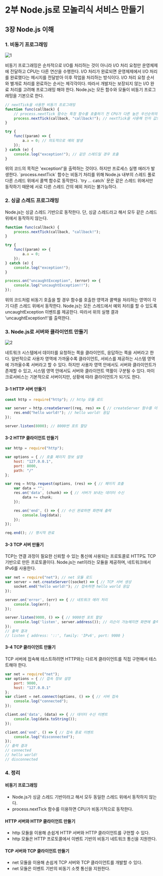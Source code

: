 # 2부 Node.js로 모놀리식 서비스 만들기

## 3장 Node.js 이해

### 1. 비동기 프로그래밍

![1](https://user-images.githubusercontent.com/38815618/97133276-c8ffce00-178c-11eb-92a6-77874217f6c8.PNG)

<p>
    비동기 프로그래밍은 순차적으로 I/O를 처리하는 것이 아니라 I/O 처리 요청만 운영체제에 전달하고 CPU는 다른 연산을 수행한다. I/O 처리가 완료되면 운영체제에서 I/O 처리를 완료했다는 메시지를 전달받아 이후 작업을 처리하는 방식이다. I/O 처리 요청 순서와 별개로 처리를 완료하는 순서는 제각각이다. 따라서 개발자는 보장되지 않는 I/O 완료 처리를 고려해 프로그래밍 해야 한다. Node.js는 모든 함수와 모듈이 비동기 프로그래밍을 기본으로 한다.
</p>

```javascript
// nextTick을 사용한 비동기 프로그래밍
function func(callback) {
    // process.nextTick 함수는 특정 함수를 호출하기 전 CPU가 다른 높은 우선순위의 명령을 수행
    process.nextTick(callback, "callback!"); // nextTick을 사용해 인자 값으로 전달된 callback 함수 호출
}

try {
    func((param) => {
        a.a = 0; // 의도적으로 예외 발생
    });
} catch (e) {
    console.log("exception!"); // 같은 스레드일 경우 호출
}
```

<p>
    위의 코드의 목적은 'exception!'을 출력하는 것이다. 하지만 프로세스 실행 에러가 발생한다. `process.nextTick` 함수는 비동기 처리를 위해 Node.js 내부의 스레드 풀로 다른 스레드 위에서 콜백 함수로 동작한다. `try ... catch` 문은 같은 스레드 위에서만 동작하기 때문에 서로 다른 스레드 간의 예외 처리는 불가능하다.
</p>

### 2. 싱글 스레드 프로그래밍

<p>
    Node.js는 싱글 스레드 기반으로 동작한다. 단, 싱글 스레드라고 해서 모두 같은 스레드 위에서 동작하지 않는다.
</p>

```javascript
function func(callback) {
    process.nextTick(callback, "callback!");
}

try {
    func((param) => {
        a.a = 0;
    });
} catch (e) {
    console.log("exception!");
}

process.on("uncaughtException", (error) => {
    console.log("uncaughtException!!");
});
```

<p>
    위의 코드처럼 비동기 호출을 할 경우 함수를 호출한 영역과 콜백을 처리하는 영역이 각기 다른 스레드 위에서 동작한다. Node.js는 모든 스레드에서 예외 처리를 할 수 있도록 uncaughtException 이벤트를 제공한다. 따라서 위의 실행 결과 'uncaughtException!!'를 출력한다.
</p>

### 3. Node.js로 서버와 클라이언트 만들기

![2](https://user-images.githubusercontent.com/38815618/97133279-ca30fb00-178c-11eb-8c23-4ef40bea434b.PNG)

<p>
    네트워크 시스템에서 데이터를 요청하는 쪽을 클라이언트, 응답하는 쪽을 서버라고 한다. 일반적으로 사용자 영역에 가까울수록 클라이언트, 서비스를 제공하는 시스템 영역에 가까울수록 서버라고 할 수 있다. 하지만 사용자 영역 안에서도 서버와 클라이언트가 존재할 수 있고, 시스템 영역 안에서도 서버와 클라이언트 역활이 구분될 수 있다. 마이크로서비스는 기본적으로 서버이지만, 상황에 따라 클라이언트가 되기도 한다.
</p>

#### 3-1 HTTP 서버 만들기

```javascript
const http = require("http"); // http 모듈 로드

var server = http.createServer((req, res) => { // createServer 함수를 이용해 HTTP 서버 인스턴스 생성
    res.end("hello world!"); // hello world! 응답
});

server.listen(8000); // 8000번 포트 할당
```

#### 3-2 HTTP 클라이언트 만들기

```javascript
var http = require("http");

var options = { // 호출 페이지 정보 설정
    host: "127.0.0.1",
    port: 8000,
    path: "/"
};

var req = http.request(options, (res) => { // 페이지 호출
    var data = "";
    res.on('data', (chunk) => { // 서버가 보내는 데이터 수신
        data += chunk;
    });

    res.on('end', () => { // 수신 완료하면 화면에 출력
        console.log(data);
    });
});

req.end(); // 명시적 완료
```

#### 3-3 TCP 서버 만들기

<p>
    TCP는 연결 과정이 필요한 신뢰할 수 있는 통신에 사용되는 프로토콜로 HTTP도 TCP 기반으로 만든 프로토콜이다. Node.js는 net이라는 모듈을 제공하며, 네트워크에서 IPv6를 사용한다.
</p>

```javascript
var net = require("net"); // net 모듈 로드
var server = net.createServer((socket) => { // TCP 서버 생성
    socket.end("hello world!"); // 접속하면 hello world 응답
});

server.on('error', (err) => { // 네트워크 에러 처리
    console.log(err);
});

server.listen(9000, () => { // 9000번 포트 할당
    console.log('listen', server.address()); // 리슨이 가능해지면 화면에 출력
});
// 출력 결과
// listen { address: '::', family: 'IPv6', port: 9000 }
```

#### 3-4 TCP 클라이언트 만들기

<p>
    TCP 서버에 접속해 테스트하려면 HTTP와는 다르게 클라이언트를 직접 구현해서 테스트해야 한다.
</p>

```javascript
var net = require("net");
var options = { // 접속 정보 설정
    port: 9000,
    host: "127.0.0.1"
};
var client = net.connect(options, () => { // 서버 접속
    console.log("connected");
});

client.on('data', (data) => { // 데이터 수신 이벤트
    console.log(data.toString());
});

client.on('end', () => { // 접속 종료 이벤트
    console.log("disconnected");
});
// 출력 결과
// connected
// hello world!
// disconnected
```

### 4. 정리

#### 비동기 프로그래밍

- Node.js가 싱글 스레드 기반이라고 해서 모두 동일한 스레드 위에서 동작하지 않는다.
- process.nextTick 함수를 이용하면 CPU가 비동기적으로 동작한다.

#### HTTP 서버와 HTTP 클라이언트 만들기

- http 모듈을 이용해 손쉽게 HTTP 서버와 HTTP 클라이언트를 구현할 수 있다.
- http 모듈은 HTTP 프로토콜에서 이벤트 기반의 비동기 네트워크 통신을 지원한다.

#### TCP 서버와 TCP 클라이언트 만들기

- net 모듈을 이용해 손쉽게 TCP 서버와 TCP 클라이언트를 개발할 수 있다.
- net 모듈은 이벤트 기반의 비동기 소켓 통신을 지원한다.
